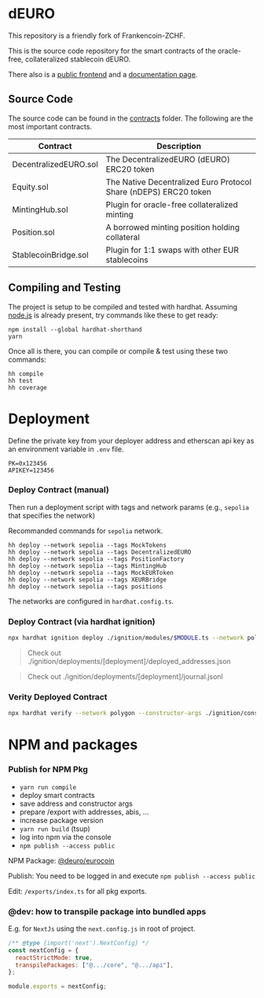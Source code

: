 # dEURO

This repository is a friendly fork of Frankencoin-ZCHF.

This is the source code repository for the smart contracts of the oracle-free, collateralized stablecoin dEURO.

There also is a [public frontend](https://app.dEURO.com) and a [documentation page](https://docs.dEURO.com).

## Source Code

The source code can be found in the [contracts](contracts) folder. The following are the most important contracts.

| Contract              | Description                                                      |
| --------------------- | ---------------------------------------------------------------- |
| DecentralizedEURO.sol | The DecentralizedEURO (dEURO) ERC20 token                        |
| Equity.sol            | The Native Decentralized Euro Protocol Share (nDEPS) ERC20 token |
| MintingHub.sol        | Plugin for oracle-free collateralized minting                    |
| Position.sol          | A borrowed minting position holding collateral                   |
| StablecoinBridge.sol  | Plugin for 1:1 swaps with other EUR stablecoins                  |

## Compiling and Testing

The project is setup to be compiled and tested with hardhat. Assuming [node.js](https://heynode.com/tutorial/install-nodejs-locally-nvm/) is already present, try commands like these to get ready:

```shell
npm install --global hardhat-shorthand
yarn
```

Once all is there, you can compile or compile & test using these two commands:

```shell
hh compile
hh test
hh coverage
```

# Deployment

Define the private key from your deployer address and etherscan api key as an environment variable in `.env` file.

```shell
PK=0x123456
APIKEY=123456
```

### Deploy Contract (manual)

Then run a deployment script with tags and network params (e.g., `sepolia` that specifies the network)

Recommanded commands for `sepolia` network.

```shell
hh deploy --network sepolia --tags MockTokens
hh deploy --network sepolia --tags DecentralizedEURO
hh deploy --network sepolia --tags PositionFactory
hh deploy --network sepolia --tags MintingHub
hh deploy --network sepolia --tags MockEURToken
hh deploy --network sepolia --tags XEURBridge
hh deploy --network sepolia --tags positions
```

The networks are configured in `hardhat.config.ts`.

### Deploy Contract (via hardhat ignition)

```bash
npx hardhat ignition deploy ./ignition/modules/$MODULE.ts --network polygon --deployment-id $ID
```

> Check out ./ignition/deployments/[deployment]/deployed_addresses.json

> Check out ./ignition/deployments/[deployment]/journal.jsonl

### Verity Deployed Contract

```bash
npx hardhat verify --network polygon --constructor-args ./ignition/constructor-args/$FILE.js $ADDRESS
```

# NPM and packages

### Publish for NPM Pkg

- `yarn run compile`
- deploy smart contracts
- save address and constructor args
- prepare /export with addresses, abis, ...
- increase package version
- `yarn run build` (tsup)
- log into npm via the console
- `npm publish --access public`

NPM Package: [@deuro/eurocoin](https://www.npmjs.com/package/@deuro/eurocoin)

Publish: You need to be logged in and execute `npm publish --access public`

Edit: `/exports/index.ts` for all pkg exports.

### @dev: how to transpile package into bundled apps

E.g. for `NextJs` using the `next.config.js` in root of project.

```js
/** @type {import('next').NextConfig} */
const nextConfig = {
  reactStrictMode: true,
  transpilePackages: ["@.../core", "@.../api"],
};

module.exports = nextConfig;
```
